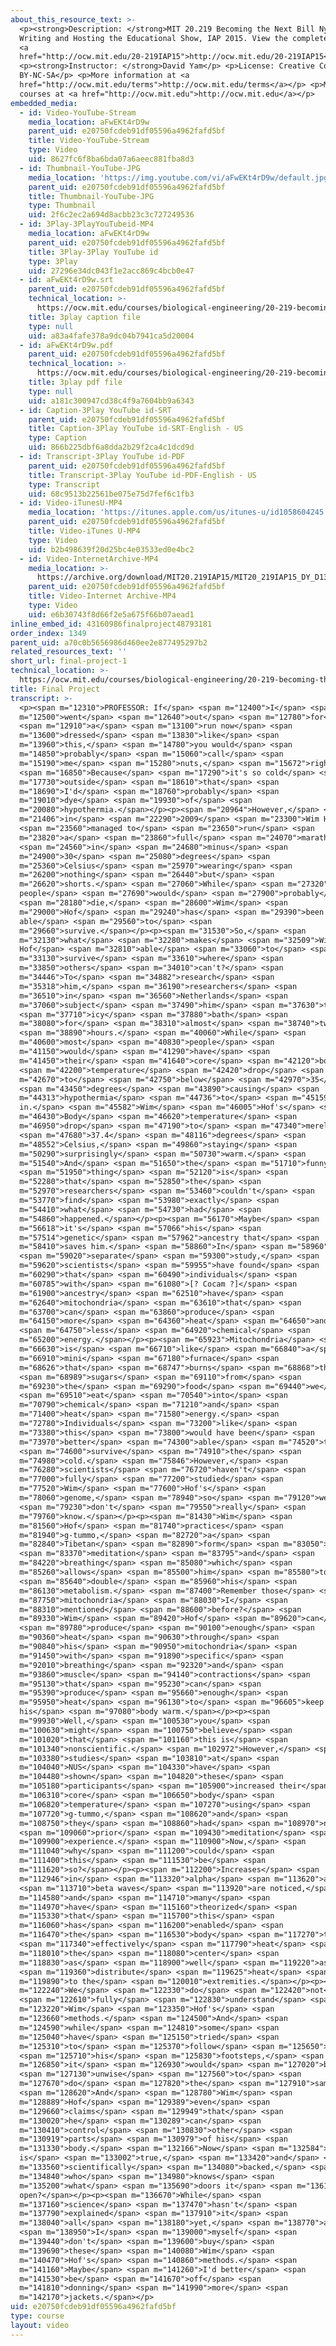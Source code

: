 ```yaml
---
about_this_resource_text: >-
  <p><strong>Description: </strong>MIT 20.219 Becoming the Next Bill Nye:
  Writing and Hosting the Educational Show, IAP 2015. View the complete course:
  <a
  href="http://ocw.mit.edu/20-219IAP15">http://ocw.mit.edu/20-219IAP15</a>.</p>
  <p><strong>Instructor: </strong>David Yam</p> <p>License: Creative Commons
  BY-NC-SA</p> <p>More information at <a
  href="http://ocw.mit.edu/terms">http://ocw.mit.edu/terms</a></p> <p>More
  courses at <a href="http://ocw.mit.edu">http://ocw.mit.edu</a></p>
embedded_media:
  - id: Video-YouTube-Stream
    media_location: aFwEKt4rD9w
    parent_uid: e20750fcdeb91df05596a4962fafd5bf
    title: Video-YouTube-Stream
    type: Video
    uid: 8627fc6f8ba6bda07a6aeec881fba8d3
  - id: Thumbnail-YouTube-JPG
    media_location: 'https://img.youtube.com/vi/aFwEKt4rD9w/default.jpg'
    parent_uid: e20750fcdeb91df05596a4962fafd5bf
    title: Thumbnail-YouTube-JPG
    type: Thumbnail
    uid: 2f6c2ec2a694d8acbb23c3c727249536
  - id: 3Play-3PlayYouTubeid-MP4
    media_location: aFwEKt4rD9w
    parent_uid: e20750fcdeb91df05596a4962fafd5bf
    title: 3Play-3Play YouTube id
    type: 3Play
    uid: 27296e34dc043f1e2acc869c4bcb0e47
  - id: aFwEKt4rD9w.srt
    parent_uid: e20750fcdeb91df05596a4962fafd5bf
    technical_location: >-
      https://ocw.mit.edu/courses/biological-engineering/20-219-becoming-the-next-bill-nye-writing-and-hosting-the-educational-show-january-iap-2015/student-projects/david-yams-project/final-project-1/aFwEKt4rD9w.srt
    title: 3play caption file
    type: null
    uid: a83a4fafe378a9dc04b7941ca5d20004
  - id: aFwEKt4rD9w.pdf
    parent_uid: e20750fcdeb91df05596a4962fafd5bf
    technical_location: >-
      https://ocw.mit.edu/courses/biological-engineering/20-219-becoming-the-next-bill-nye-writing-and-hosting-the-educational-show-january-iap-2015/student-projects/david-yams-project/final-project-1/aFwEKt4rD9w.pdf
    title: 3play pdf file
    type: null
    uid: a181c300947cd38c4f9a7604bb9a6343
  - id: Caption-3Play YouTube id-SRT
    parent_uid: e20750fcdeb91df05596a4962fafd5bf
    title: Caption-3Play YouTube id-SRT-English - US
    type: Caption
    uid: 866b225dbf6a8dda2b29f2ca4c1dcd9d
  - id: Transcript-3Play YouTube id-PDF
    parent_uid: e20750fcdeb91df05596a4962fafd5bf
    title: Transcript-3Play YouTube id-PDF-English - US
    type: Transcript
    uid: 68c9513b22561be075e75d7fef6c1fb3
  - id: Video-iTunesU-MP4
    media_location: 'https://itunes.apple.com/us/itunes-u/id1058604245'
    parent_uid: e20750fcdeb91df05596a4962fafd5bf
    title: Video-iTunes U-MP4
    type: Video
    uid: b2b498639f20d25bc4e03533ed0e4bc2
  - id: Video-InternetArchive-MP4
    media_location: >-
      https://archive.org/download/MIT20.219IAP15/MIT20_219IAP15_DY_D13_Final_Project_360p.mp4
    parent_uid: e20750fcdeb91df05596a4962fafd5bf
    title: Video-Internet Archive-MP4
    type: Video
    uid: e6b30743f8d66f2e5a675f66b07aead1
inline_embed_id: 43160986finalproject48793181
order_index: 1349
parent_uid: a70c0b5656986d460ee2e877495297b2
related_resources_text: ''
short_url: final-project-1
technical_location: >-
  https://ocw.mit.edu/courses/biological-engineering/20-219-becoming-the-next-bill-nye-writing-and-hosting-the-educational-show-january-iap-2015/student-projects/david-yams-project/final-project-1
title: Final Project
transcript: >-
  <p><span m="12310">PROFESSOR: If</span> <span m="12400">I</span> <span
  m="12500">went</span> <span m="12640">out</span> <span m="12780">for</span>
  <span m="12910">a</span> <span m="13100">run now</span> <span
  m="13600">dressed</span> <span m="13830">like</span> <span
  m="13960">this,</span> <span m="14780">you would</span> <span
  m="14850">probably</span> <span m="15060">call</span> <span
  m="15190">me</span> <span m="15280">nuts,</span> <span m="15672">right?</span>
  <span m="16850">Because</span> <span m="17290">it's so cold</span> <span
  m="17730">outside</span> <span m="18610">that</span> <span
  m="18690">I'd</span> <span m="18760">probably</span> <span
  m="19010">dye</span> <span m="19930">of</span> <span
  m="20080">hypothermia.</span></p><p><span m="20964">However,</span> <span
  m="21406">in</span> <span m="22290">2009</span> <span m="23300">Wim Hof</span>
  <span m="23560">managed to</span> <span m="23650">run</span> <span
  m="23820">a</span> <span m="23860">full</span> <span m="24070">marathon</span>
  <span m="24560">in</span> <span m="24680">minus</span> <span
  m="24900">30</span> <span m="25080">degrees</span> <span
  m="25360">Celsius</span> <span m="25970">wearing</span> <span
  m="26200">nothing</span> <span m="26440">but</span> <span
  m="26620">shorts.</span> <span m="27060">While</span> <span m="27320">most
  people</span> <span m="27690">would</span> <span m="27900">probably</span>
  <span m="28180">die,</span> <span m="28600">Wim</span> <span
  m="29000">Hof</span> <span m="29240">has</span> <span m="29390">been
  able</span> <span m="29560">to</span> <span
  m="29660">survive.</span></p><p><span m="31530">So,</span> <span
  m="32130">what</span> <span m="32280">makes</span> <span m="32509">Wim
  Hof</span> <span m="32810">able</span> <span m="33060">to</span> <span
  m="33130">survive</span> <span m="33610">where</span> <span
  m="33850">others</span> <span m="34010">can't?</span> <span
  m="34446">To</span> <span m="34882">research</span> <span
  m="35318">him,</span> <span m="36190">researchers</span> <span
  m="36510">in</span> <span m="36560">Netherlands</span> <span
  m="37060">subject</span> <span m="37490">him</span> <span m="37630">to</span>
  <span m="37710">icy</span> <span m="37880">bath</span> <span
  m="38080">for</span> <span m="38310">almost</span> <span m="38740">two</span>
  <span m="38890">hours.</span> <span m="40060">While</span> <span
  m="40600">most</span> <span m="40830">people</span> <span
  m="41150">would</span> <span m="41290">have</span> <span
  m="41450">their</span> <span m="41640">core</span> <span m="42120">body</span>
  <span m="42200">temperature</span> <span m="42420">drop</span> <span
  m="42670">to</span> <span m="42750">below</span> <span m="42970">35</span>
  <span m="43450">degrees</span> <span m="43890">causing</span> <span
  m="44313">hypothermia</span> <span m="44736">to</span> <span m="45159">kick
  in.</span> <span m="45582">Wim</span> <span m="46005">Hof's</span> <span
  m="46430">Body</span> <span m="46620">temperature</span> <span
  m="46950">drop</span> <span m="47190">to</span> <span m="47340">merely</span>
  <span m="47680">37.4</span> <span m="48116">degrees</span> <span
  m="48552">Celsius,</span> <span m="49860">staying</span> <span
  m="50290">surprisingly</span> <span m="50730">warm.</span> <span
  m="51540">And</span> <span m="51650">the</span> <span m="51710">funny</span>
  <span m="51950">thing</span> <span m="52120">is</span> <span
  m="52280">that</span> <span m="52850">the</span> <span
  m="52970">researchers</span> <span m="53460">couldn't</span> <span
  m="53770">find</span> <span m="53980">exactly</span> <span
  m="54410">what</span> <span m="54730">had</span> <span
  m="54860">happened.</span></p><p><span m="56170">Maybe</span> <span
  m="56618">it's</span> <span m="57066">his</span> <span
  m="57514">genetic</span> <span m="57962">ancestry that</span> <span
  m="58410">saves him.</span> <span m="58860">In</span> <span m="58960">a</span>
  <span m="59020">separate</span> <span m="59300">study,</span> <span
  m="59620">scientists</span> <span m="59955">have found</span> <span
  m="60290">that</span> <span m="60490">individuals</span> <span
  m="60785">with</span> <span m="61080">[? Cocam ?]</span> <span
  m="61900">ancestry</span> <span m="62510">have</span> <span
  m="62640">mitochondria</span> <span m="63610">that</span> <span
  m="63700">can</span> <span m="63860">produce</span> <span
  m="64150">more</span> <span m="64360">heat</span> <span m="64650">and</span>
  <span m="64750">less</span> <span m="64920">chemical</span> <span
  m="65200">energy.</span></p><p><span m="65923">Mitochondria</span> <span
  m="66630">is</span> <span m="66710">like</span> <span m="66840">a</span> <span
  m="66910">mini</span> <span m="67180">furnace</span> <span
  m="68626">that</span> <span m="68747">burns</span> <span m="68868">the</span>
  <span m="68989">sugars</span> <span m="69110">from</span> <span
  m="69230">the</span> <span m="69290">food</span> <span m="69440">we</span>
  <span m="69510">eat</span> <span m="70540">into</span> <span
  m="70790">chemical</span> <span m="71210">and</span> <span
  m="71400">heat</span> <span m="71580">energy.</span> <span
  m="72780">Individuals</span> <span m="73200">like</span> <span
  m="73380">this</span> <span m="73800">would have been</span> <span
  m="73970">better</span> <span m="74300">able</span> <span m="74520">to</span>
  <span m="74600">survive</span> <span m="74910">the</span> <span
  m="74980">cold.</span> <span m="75846">However,</span> <span
  m="76280">scientists</span> <span m="76720">haven't</span> <span
  m="77000">fully</span> <span m="77200">studied</span> <span
  m="77520">Wim</span> <span m="77600">Hof's</span> <span
  m="78060">genome,</span> <span m="78940">so</span> <span m="79120">we</span>
  <span m="79230">don't</span> <span m="79550">really</span> <span
  m="79760">know.</span></p><p><span m="81430">Wim</span> <span
  m="81560">Hof</span> <span m="81740">practices</span> <span
  m="81940">g-tummo,</span> <span m="82720">a</span> <span
  m="82840">Tibetan</span> <span m="82890">form</span> <span m="83050">of</span>
  <span m="83370">meditation</span> <span m="83795">and</span> <span
  m="84220">breathing</span> <span m="85080">which</span> <span
  m="85260">allows</span> <span m="85500">him</span> <span m="85580">to</span>
  <span m="85640">double</span> <span m="85960">his</span> <span
  m="86130">metabolism.</span> <span m="87400">Remember those</span> <span
  m="87750">mitochondria</span> <span m="88030">I</span> <span
  m="88310">mentioned</span> <span m="88600">before?</span> <span
  m="89330">Wim</span> <span m="89420">Hof</span> <span m="89620">can</span>
  <span m="89780">produce</span> <span m="90100">enough</span> <span
  m="90360">heat</span> <span m="90630">through</span> <span
  m="90840">his</span> <span m="90950">mitochondria</span> <span
  m="91450">with</span> <span m="91890">specific</span> <span
  m="92010">breathing</span> <span m="92320">and</span> <span
  m="93860">muscle</span> <span m="94140">contractions</span> <span
  m="95130">that</span> <span m="95230">can</span> <span
  m="95390">produce</span> <span m="95660">enough</span> <span
  m="95950">heat</span> <span m="96130">to</span> <span m="96605">keep
  his</span> <span m="97080">body warm.</span></p><p><span
  m="99930">Well,</span> <span m="100530">you</span> <span
  m="100630">might</span> <span m="100750">believe</span> <span
  m="101020">that</span> <span m="101160">this is</span> <span
  m="101340">nonscientific.</span> <span m="102972">However,</span> <span
  m="103380">studies</span> <span m="103810">at</span> <span
  m="104040">NUS</span> <span m="104330">have</span> <span
  m="104480">shown</span> <span m="104820">these</span> <span
  m="105180">participants</span> <span m="105900">increased their</span> <span
  m="106310">core</span> <span m="106650">body</span> <span
  m="106820">temperature</span> <span m="107270">using</span> <span
  m="107720">g-tummo,</span> <span m="108620">and</span> <span
  m="108750">they</span> <span m="108860">had</span> <span m="108970">no</span>
  <span m="109060">prior</span> <span m="109430">meditation</span> <span
  m="109900">experience.</span> <span m="110900">Now,</span> <span
  m="111040">why</span> <span m="111200">could</span> <span
  m="111400">this</span> <span m="111530">be</span> <span
  m="111620">so?</span></p><p><span m="112200">Increases</span> <span
  m="112946">in</span> <span m="113320">alpha</span> <span m="113620">and</span>
  <span m="113710">beta waves</span> <span m="113920">are noticed,</span> <span
  m="114580">and</span> <span m="114710">many</span> <span
  m="114970">have</span> <span m="115160">theorized</span> <span
  m="115330">that</span> <span m="115700">this</span> <span
  m="116060">has</span> <span m="116200">enabled</span> <span
  m="116470">the</span> <span m="116530">body</span> <span m="117270">to</span>
  <span m="117340">effectively</span> <span m="117790">heat</span> <span
  m="118010">the</span> <span m="118080">center</span> <span
  m="118830">as</span> <span m="118900">well</span> <span m="119220">as</span>
  <span m="119360">distribute</span> <span m="119625">heat</span> <span
  m="119890">to the</span> <span m="120010">extremities.</span></p><p><span
  m="122240">We</span> <span m="122330">do</span> <span m="122420">not</span>
  <span m="122610">fully</span> <span m="122830">understand</span> <span
  m="123220">Wim</span> <span m="123350">Hof's</span> <span
  m="123660">methods.</span> <span m="124500">And</span> <span
  m="124590">while</span> <span m="124810">some</span> <span
  m="125040">have</span> <span m="125150">tried</span> <span
  m="125310">to</span> <span m="125370">follow</span> <span m="125650">in</span>
  <span m="125710">his</span> <span m="125830">footsteps,</span> <span
  m="126850">it</span> <span m="126930">would</span> <span m="127020">be</span>
  <span m="127130">unwise</span> <span m="127560">to</span> <span
  m="127670">do</span> <span m="127820">the</span> <span m="127910">same.</span>
  <span m="128620">And</span> <span m="128780">Wim</span> <span
  m="128889">Hof</span> <span m="129389">even</span> <span
  m="129660">claims</span> <span m="129949">that</span> <span
  m="130020">he</span> <span m="130289">can</span> <span
  m="130410">control</span> <span m="130830">other</span> <span
  m="130919">parts</span> <span m="130979">of his</span> <span
  m="131330">body.</span> <span m="132166">Now</span> <span m="132584">if this
  is</span> <span m="133002">true,</span> <span m="133420">and</span> <span
  m="133560">scientifically</span> <span m="134080">backed,</span> <span
  m="134840">who</span> <span m="134980">knows</span> <span
  m="135200">what</span> <span m="135690">doors it</span> <span m="136180">could
  open?</span></p><p><span m="136670">While</span> <span
  m="137160">science</span> <span m="137470">hasn't</span> <span
  m="137790">explained</span> <span m="137910">it</span> <span
  m="138040">all</span> <span m="138180">yet,</span> <span m="138770">and</span>
  <span m="138950">I</span> <span m="139000">myself</span> <span
  m="139440">don't</span> <span m="139600">buy</span> <span
  m="139690">these</span> <span m="140080">Wim</span> <span
  m="140470">Hof's</span> <span m="140860">methods.</span> <span
  m="141160">Maybe</span> <span m="141260">I'd better</span> <span
  m="141530">be</span> <span m="141670">off</span> <span
  m="141810">donning</span> <span m="141990">more</span> <span
  m="142170">jackets.</span></p>
uid: e20750fcdeb91df05596a4962fafd5bf
type: course
layout: video
---
```

